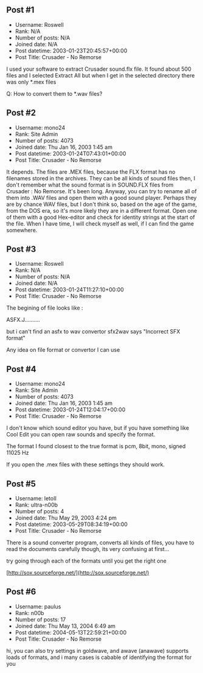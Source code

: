 ## Post #1
- Username: Roswell
- Rank: N/A
- Number of posts: N/A
- Joined date: N/A
- Post datetime: 2003-01-23T20:45:57+00:00
- Post Title: Crusader - No Remorse

I used your software to extract Crusader sound.flx file.
It found about 500 files and I selected Extract All
but when I get in the selected directory there was only 
*.mex files  

Q: How to convert them to *.wav files?
## Post #2
- Username: mono24
- Rank: Site Admin
- Number of posts: 4073
- Joined date: Thu Jan 16, 2003 1:45 am
- Post datetime: 2003-01-24T07:43:01+00:00
- Post Title: Crusader - No Remorse

It depends. The files are .MEX files, because the FLX format has no filenames stored in the archives. They can be all kinds of sound files then, I don't remember what the sound format is in SOUND.FLX files from Crusader : No Remorse. It's been long. Anyway, you can try to rename all of them into .WAV files and open them with a good sound player. Perhaps they are by chance WAV files, but I don't think so, based on the age of the game, from the DOS era, so it's more likely they are in a different format. Open one of them with a good Hex-editor and check for identity strings at the start of the file. When I have time, I will check myself as well, if I can find the game somewhere.
## Post #3
- Username: Roswell
- Rank: N/A
- Number of posts: N/A
- Joined date: N/A
- Post datetime: 2003-01-24T11:27:10+00:00
- Post Title: Crusader - No Remorse

The begining of file looks like :

ASFX.J..........

but i can't find an asfx to wav convertor
sfx2wav says "Incorrect SFX format"

Any idea on file format or convertor I can use
## Post #4
- Username: mono24
- Rank: Site Admin
- Number of posts: 4073
- Joined date: Thu Jan 16, 2003 1:45 am
- Post datetime: 2003-01-24T12:04:17+00:00
- Post Title: Crusader - No Remorse

I don't know which sound editor you have, but if you have something like Cool Edit you can open raw sounds and specify the format. 

The format I found closest to the true format is 
pcm, 
8bit, 
mono, 
signed 
11025 Hz 

If you open the .mex files with these settings they should work.
## Post #5
- Username: letoII
- Rank: ultra-n00b
- Number of posts: 4
- Joined date: Thu May 29, 2003 4:24 pm
- Post datetime: 2003-05-29T08:34:19+00:00
- Post Title: Crusader - No Remorse

There is a sound converter program, converts all kinds of files, you have to read the documents carefully though, its very confusing at first...

try going through each of the formats until you get the right one

[http://sox.sourceforge.net/](http://sox.sourceforge.net/)
## Post #6
- Username: paulus
- Rank: n00b
- Number of posts: 17
- Joined date: Thu May 13, 2004 6:49 am
- Post datetime: 2004-05-13T22:59:21+00:00
- Post Title: Crusader - No Remorse

hi, you can also try settings in goldwave, and awave (anawave) supports loads of formats, and i many cases is cabable of identifying the format for you

